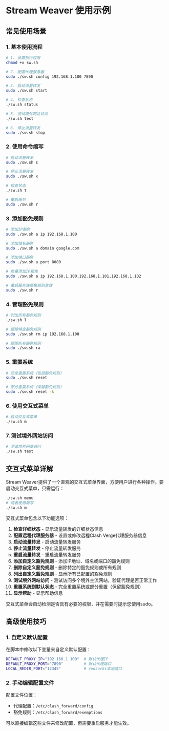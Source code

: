 # Stream Weaver 使用示例

## 常见使用场景

### 1. 基本使用流程

```bash
# 1. 设置执行权限
chmod +x sw.sh

# 2. 配置代理服务器
sudo ./sw.sh config 192.168.1.100 7890

# 3. 启动流量转发
sudo ./sw.sh start

# 4. 检查状态
./sw.sh status

# 5. 测试境外网站访问
./sw.sh test

# 6. 停止流量转发
sudo ./sw.sh stop
```

### 2. 使用命令缩写

```bash
# 启动流量转发
sudo ./sw.sh s

# 停止流量转发
sudo ./sw.sh x

# 检查状态
./sw.sh t

# 重启服务
sudo ./sw.sh r
```

### 3. 添加豁免规则

```bash
# 添加IP豁免
sudo ./sw.sh a ip 192.168.1.100

# 添加域名豁免
sudo ./sw.sh a domain google.com

# 添加端口豁免
sudo ./sw.sh a port 8080

# 批量添加IP豁免
sudo ./sw.sh a ip 192.168.1.100,192.168.1.101,192.168.1.102

# 重启服务使豁免规则生效
sudo ./sw.sh r
```

### 4. 管理豁免规则

```bash
# 列出所有豁免规则
./sw.sh l

# 删除特定豁免规则
sudo ./sw.sh rm ip 192.168.1.100

# 删除所有豁免规则
sudo ./sw.sh ra
```

### 5. 重置系统

```bash
# 完全重置系统（包括豁免规则）
sudo ./sw.sh reset

# 部分重置系统（保留豁免规则）
sudo ./sw.sh reset -k
```

### 6. 使用交互式菜单

```bash
# 启动交互式菜单
./sw.sh m
```

### 7. 测试境外网站访问

```bash
# 测试境外网站访问
./sw.sh test
```

## 交互式菜单详解

Stream Weaver提供了一个直观的交互式菜单界面，方便用户进行各种操作。要启动交互式菜单，只需运行：

```bash
./sw.sh menu
# 或者使用简写
./sw.sh m
```

交互式菜单包含以下功能选项：

1. **检查详细状态** - 显示流量转发的详细状态信息
2. **配置远程代理服务器** - 设置或修改远程Clash Verge代理服务器信息
3. **启动流量转发** - 启动流量转发服务
4. **停止流量转发** - 停止流量转发服务
5. **重启流量转发** - 重启流量转发服务
6. **添加自定义豁免规则** - 添加IP地址、域名或端口的豁免规则
7. **删除自定义豁免规则** - 删除特定的豁免规则或所有规则
8. **列出自定义豁免规则** - 显示所有已配置的豁免规则
9. **测试境外网站访问** - 测试访问多个境外主流网站，验证代理是否正常工作
10. **重置系统到默认状态** - 完全重置系统或部分重置（保留豁免规则）
11. **显示帮助** - 显示帮助信息

交互式菜单会自动检测是否具有必要的权限，并在需要时提示您使用sudo。

## 高级使用技巧

### 1. 自定义默认配置

在脚本中修改以下变量来自定义默认配置：

```bash
DEFAULT_PROXY_IP="192.168.1.100"  # 默认代理IP
DEFAULT_PROXY_PORT="7890"         # 默认代理端口
LOCAL_REDIR_PORT="12345"          # redsocks本地端口
```

### 2. 手动编辑配置文件

配置文件位置：
- 代理配置：`/etc/clash_forward/config`
- 豁免规则：`/etc/clash_forward/exemptions`

可以直接编辑这些文件来修改配置，但需要重启服务才能生效。